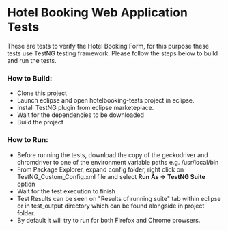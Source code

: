 # Hotel Booking Web Application Tests

These are tests to verify the Hotel Booking Form, for this purpose these tests use TestNG testing framework. Please follow the steps below to build and run the tests.

### How to Build:

* Clone this project
* Launch eclipse and open hotelbooking-tests project in eclipse.
* Install TestNG plugin from eclipse marketeplace.
* Wait for the dependencies to be downloaded
* Build the project

### How to Run:
* Before running the tests, download the copy of the geckodriver and chromdriver to one of the environment variable paths e.g. /usr/local/bin
* From Package Explorer, expand config folder, right click on TestNG_Custom_Config.xml file and select **Run As => TestNG Suite** option
* Wait for the test execution to finish
* Test Results can be seen on "Results of running suite" tab within eclipse or in test_output directory which can be found alongside in project folder.
* By default it will try to run for both Firefox and Chrome browsers.
